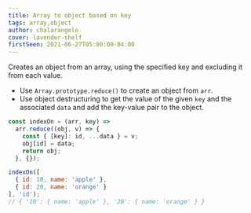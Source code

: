```yaml
---
title: Array to object based on key
tags: array,object
author: chalarangelo
cover: lavender-shelf
firstSeen: 2021-06-27T05:00:00-04:00
---
```


Creates an object from an array, using the specified key and excluding it from each value.

- Use `Array.prototype.reduce()` to create an object from `arr`.
- Use object destructuring to get the value of the given `key` and the associated `data` and add the key-value pair to the object.

```js
const indexOn = (arr, key) =>
  arr.reduce((obj, v) => {
    const { [key]: id, ...data } = v;
    obj[id] = data;
    return obj;
  }, {});
```

```js
indexOn([
  { id: 10, name: 'apple' },
  { id: 20, name: 'orange' }
], 'id');
// { '10': { name: 'apple' }, '20': { name: 'orange' } }
```
